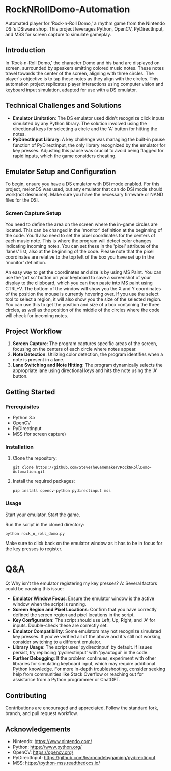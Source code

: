 
# RockNRollDomo-Automation

Automated player for 'Rock-n-Roll Domo,' a rhythm game from the Nintendo DSi's DSiware shop. This project leverages Python, OpenCV, PyDirectInput, and MSS for screen capture to simulate gameplay.

## Introduction

In 'Rock-n-Roll Domo,' the character Domo and his band are displayed on screen, surrounded by speakers emitting colored music notes. These notes travel towards the center of the screen, aligning with three circles. 
The player's objective is to tap these notes as they align with the circles. This automation project replicates player interactions using computer vision and keyboard input simulation, adapted for use with a DS emulator.

## Technical Challenges and Solutions

- **Emulator Limitation**: The DS emulator used didn't recognize click inputs simulated by any Python library. The solution involved using the directional keys for selecting a circle and the 'A' button for hitting the notes.
- **PyDirectInput Library**: A key challenge was managing the built-in pause function of PyDirectInput, the only library recognized by the emulator for key presses. Adjusting this pause was crucial to avoid being flagged for rapid inputs, which the game considers cheating.

## Emulator Setup and Configuration

To begin, ensure you have a DS emulator with DSi mode enabled. For this project, melonDS was used, but any emulator that can do DSi mode should work(not desmume). Make sure you have the necessary firmware or NAND files for the DSi.

### Screen Capture Setup

You need to define the area on the screen where the in-game circles are located. This can be changed in the 'monitor' definition at the beginning of the code. 
You'll also need to set the pixel coordinates for the centers of each music note. This is where the program will detect color changes indicating incoming notes. You can set these in the 'pixel' attribute of the 'lanes' list, also at the beginning of the code. 
Please note that the pixel coordinates are relative to the top left of the box you have set up in the 'monitor' definition.

An easy way to get the coordinates and size is by using MS Paint. You can use the 'prt sc' button on your keyboard to save a screenshot of your display to the clipboard, which you can then paste into MS paint using CTRL+V. 
The bottom of the window will show you the X and Y coordinates of the position the mouse is currently hovering over. If you use the select tool to select a region, it will also show you the size of the selected region. You can use this to get the position and size of a box containing the three circles, as well as the position of the middle of the circles where the code will check for incoming notes.


## Project Workflow

1. **Screen Capture**: The program captures specific areas of the screen, focusing on the centers of each circle where notes appear.
2. **Note Detection**: Utilizing color detection, the program identifies when a note is present in a lane.
3. **Lane Switching and Note Hitting**: The program dynamically selects the appropriate lane using directional keys and hits the note using the 'A' button.

## Getting Started

### Prerequisites

- Python 3.x
- OpenCV
- PyDirectInput
- MSS (for screen capture)

### Installation

1. Clone the repository:

   `git clone https://github.com/SteveTheGamemaker/RockNRollDomo-Automation.git`

2. Install the required packages:

   `pip install opencv-python pydirectinput mss`


### Usage

Start your emulator. Start the game. 

Run the script in the cloned directory:

`python rock_n_roll_domo.py`

Make sure to click back on the emulator window as it has to be in focus for the key presses to register.

# Q&A

Q: Why isn't the emulator registering my key presses?
A: Several factors could be causing this issue:

- **Emulator Window Focus**: Ensure the emulator window is the active window when the script is running.
- **Screen Region and Pixel Locations**: Confirm that you have correctly defined the screen region and pixel locations in the script.
- **Key Configuration**: The script should use Left, Up, Right, and 'A' for inputs. Double-check these are correctly set.
- **Emulator Compatibility**: Some emulators may not recognize simulated key presses. If you've verified all of the above and it's still not working, consider switching to a different emulator.
- **Library Usage**: The script uses 'pydirectinput' by default. If issues persist, try replacing 'pydirectinput' with 'pyautogui' in the code.
- **Further Debugging**: If the problem continues, experiment with other libraries for simulating keyboard input, which may require additional Python knowledge. For more in-depth troubleshooting, consider seeking help from communities like Stack Overflow or reaching out for assistance from a Python programmer or ChatGPT.


## Contributing

Contributions are encouraged and appreciated. Follow the standard fork, branch, and pull request workflow.

## Acknowledgements

- Nintendo: https://www.nintendo.com/
- Python: https://www.python.org/
- OpenCV: https://opencv.org/
- PyDirectInput: https://github.com/learncodebygaming/pydirectinput
- MSS: https://python-mss.readthedocs.io/
